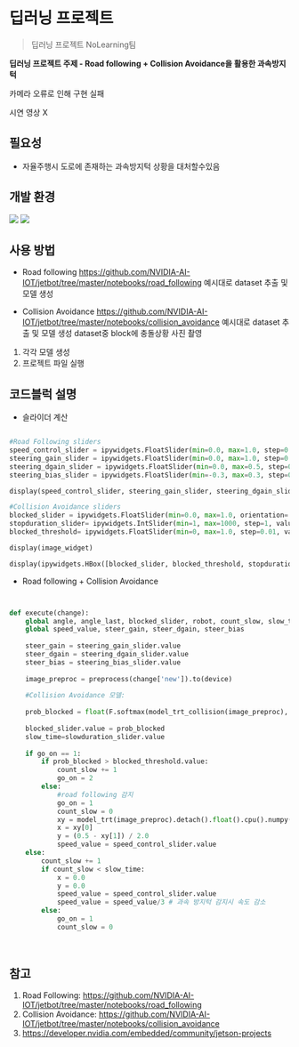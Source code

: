 # 딥러닝 프로젝트
> 딥러닝 프로젝트 NoLearning팀

**딥러닝 프로젝트 주제 - Road following + Collision Avoidance을 활용한 과속방지턱**

카메라 오류로 인해 구현 실패

시연 영상 X

## 필요성

- 자율주행시 도로에 존재하는 과속방지턱 상황을 대처할수있음

## 개발 환경

<img src="https://img.shields.io/badge/Jupyter-F37626?style=flat&logo=Jupyter&logoColor=white"/> <img src="https://img.shields.io/badge/NVIDIA-76B900?style=flat&logo=NVIDIA&logoColor=white"/>

## 사용 방법

- Road following
https://github.com/NVIDIA-AI-IOT/jetbot/tree/master/notebooks/road_following
예시대로 dataset 추출 및 모델 생성

- Collision Avoidance
https://github.com/NVIDIA-AI-IOT/jetbot/tree/master/notebooks/collision_avoidance
예시대로 dataset 추출 및 모델 생성
dataset중 block에 충돌상황 사진 촬영

1. 각각 모델 생성
3. 프로젝트 파일 실행


## 코드블럭 설명

- 슬라이더 계산

```python

#Road Following sliders
speed_control_slider = ipywidgets.FloatSlider(min=0.0, max=1.0, step=0.01, description='speed control')
steering_gain_slider = ipywidgets.FloatSlider(min=0.0, max=1.0, step=0.01, value=0.04, description='steering gain')
steering_dgain_slider = ipywidgets.FloatSlider(min=0.0, max=0.5, step=0.001, value=0.0, description='steering kd')
steering_bias_slider = ipywidgets.FloatSlider(min=-0.3, max=0.3, step=0.01, value=0.0, description='steering bias')

display(speed_control_slider, steering_gain_slider, steering_dgain_slider, steering_bias_slider)

#Collision Avoidance sliders
blocked_slider = ipywidgets.FloatSlider(min=0.0, max=1.0, orientation='horizontal', description='blocked')
stopduration_slider= ipywidgets.IntSlider(min=1, max=1000, step=1, value=10, description='time for stop') 
blocked_threshold= ipywidgets.FloatSlider(min=0, max=1.0, step=0.01, value=0.8, description='blocked threshold')

display(image_widget)

display(ipywidgets.HBox([blocked_slider, blocked_threshold, stopduration_slider]))

```

- Road following + Collision Avoidance

```python


def execute(change):
    global angle, angle_last, blocked_slider, robot, count_slow, slow_time, go_on, x, y, blocked_threshold
    global speed_value, steer_gain, steer_dgain, steer_bias
                
    steer_gain = steering_gain_slider.value
    steer_dgain = steering_dgain_slider.value
    steer_bias = steering_bias_slider.value
       
    image_preproc = preprocess(change['new']).to(device)
     
    #Collision Avoidance 모델:
    
    prob_blocked = float(F.softmax(model_trt_collision(image_preproc), dim=1).flatten()[0])
    
    blocked_slider.value = prob_blocked    
    slow_time=slowduration_slider.value
    
    if go_on == 1:    
        if prob_blocked > blocked_threshold.value: 
            count_slow += 1
            go_on = 2
        else:
            #road following 감지
            go_on = 1
            count_slow = 0
            xy = model_trt(image_preproc).detach().float().cpu().numpy().flatten()        
            x = xy[0]            
            y = (0.5 - xy[1]) / 2.0
            speed_value = speed_control_slider.value
    else:
        count_slow += 1
        if count_slow < slow_time:
            x = 0.0 
            y = 0.0
            speed_value = speed_control_slider.value
            speed_value = speed_value/3 # 과속 방지턱 감지시 속도 감소
        else:
            go_on = 1
            count_slow = 0
            
    
```



## 참고

1. Road Following: https://github.com/NVIDIA-AI-IOT/jetbot/tree/master/notebooks/road_following
2. Collision Avoidance: https://github.com/NVIDIA-AI-IOT/jetbot/tree/master/notebooks/collision_avoidance
3. https://developer.nvidia.com/embedded/community/jetson-projects
